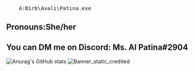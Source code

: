 <pre align="left">
    A:Birb\Avali\Patina.exe                                                                                       ⎯⠀❐⠀⤬
</pre>
## Pronouns:She/her
## You can DM me on Discord: Ms. Al Patina#2904
![Anurag's GitHub stats](https://github-readme-stats.vercel.app/api?username=MsAlPatina&show_icons=true&theme=github_dark)
![Banner_static_credited](https://user-images.githubusercontent.com/43314815/158072845-37dcbdd3-1835-4a9d-bd1f-871452b9886c.jpg)


<!--
**MrAlPatino/MrAlPatino** is a ✨ _special_ ✨ repository because its `README.md` (this file) appears on your GitHub profile.

Here are some ideas to get you started:

- 🔭 I’m currently working on ...
- 🌱 I’m currently learning ...
- 👯 I’m looking to collaborate on ...
- 🤔 I’m looking for help with ...
- 💬 Ask me about ...
- 📫 How to reach me: ...
- 😄 Pronouns: ...
- ⚡ Fun fact: ...

-->
